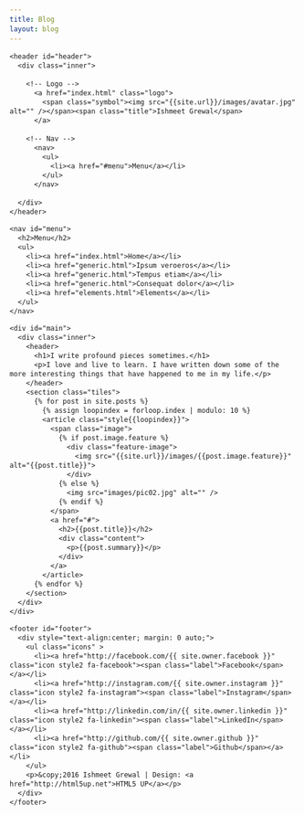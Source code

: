```yaml
---
title: Blog
layout: blog
---
```


<!-- This loops through the paginated posts 
<div class="row blog-posts-featured">
{% for post in site.posts %}
  <div class="article-wrapper z-depth-1 white">
    {% if post.image.feature %}
      <div class="feature-image">
        <img src="{{site.url}}/images/{{post.image.feature}}" alt="{{post.title}}">
      </div>
    {% endif %}
    <article>
      <h1><a href="{{ post.url }}">{{ post.title }}</a></h1>
      <span class="post-meta"><time datetime="{{ post.date | date_to_xmlschema }}" itemprop="datePublished">{{ post.date | date: "%b %-d, %Y" }}</time></span>
      <div class="content {{post.layout}}">
        {{ post.content }}
      </div>
    </article>
  </div>
{% endfor %}
</div>
-->

<div id="wrapper">

  <!-- Header -->
    <header id="header">
      <div class="inner">

        <!-- Logo -->
          <a href="index.html" class="logo">
            <span class="symbol"><img src="{{site.url}}/images/avatar.jpg" alt="" /></span><span class="title">Ishmeet Grewal</span>
          </a>

        <!-- Nav -->
          <nav>
            <ul>
              <li><a href="#menu">Menu</a></li>
            </ul>
          </nav>

      </div>
    </header>

  <!-- Menu -->
    <nav id="menu">
      <h2>Menu</h2>
      <ul>
        <li><a href="index.html">Home</a></li>
        <li><a href="generic.html">Ipsum veroeros</a></li>
        <li><a href="generic.html">Tempus etiam</a></li>
        <li><a href="generic.html">Consequat dolor</a></li>
        <li><a href="elements.html">Elements</a></li>
      </ul>
    </nav>

  <!-- Main -->
    <div id="main">
      <div class="inner">
        <header>
          <h1>I write profound pieces sometimes.</h1>
          <p>I love and live to learn. I have written down some of the more interesting things that have happened to me in my life.</p>
        </header>
        <section class="tiles">
          {% for post in site.posts %}
            {% assign loopindex = forloop.index | modulo: 10 %}
            <article class="style{{loopindex}}">
              <span class="image">
                {% if post.image.feature %}
                  <div class="feature-image">
                    <img src="{{site.url}}/images/{{post.image.feature}}" alt="{{post.title}}">
                  </div>
                {% else %}
                  <img src="images/pic02.jpg" alt="" />
                {% endif %}
              </span>
              <a href="#">
                <h2>{{post.title}}</h2>
                <div class="content">
                  <p>{{post.summary}}</p>
                </div>
              </a>
            </article>
          {% endfor %}
        </section>
      </div>
    </div>

  <!-- Footer -->
    <footer id="footer">
      <div style="text-align:center; margin: 0 auto;">
        <ul class="icons" >
          <li><a href="http://facebook.com/{{ site.owner.facebook }}" class="icon style2 fa-facebook"><span class="label">Facebook</span></a></li>
          <li><a href="http://instagram.com/{{ site.owner.instagram }}" class="icon style2 fa-instagram"><span class="label">Instagram</span></a></li>
          <li><a href="http://linkedin.com/in/{{ site.owner.linkedin }}" class="icon style2 fa-linkedin"><span class="label">LinkedIn</span></a></li>
          <li><a href="http://github.com/{{ site.owner.github }}" class="icon style2 fa-github"><span class="label">Github</span></a></li>
        </ul>
        <p>&copy;2016 Ishmeet Grewal | Design: <a href="http://html5up.net">HTML5 UP</a></p>
      </div>
    </footer>

</div>